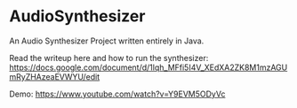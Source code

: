 # AudioSynthesizer
An Audio Synthesizer Project written entirely in Java.

Read the writeup here and how to run the synthesizer: https://docs.google.com/document/d/1lqh_MFfi5I4V_XEdXA2ZK8M1mzAGUmRyZHAzeaEVWYU/edit

Demo: https://www.youtube.com/watch?v=Y9EVM5ODyVc
